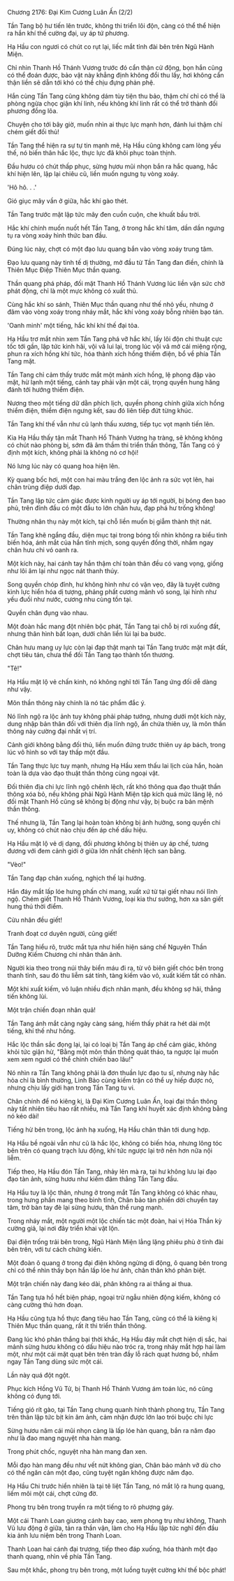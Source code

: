 




Chương 2176: Đại Kim Cương Luân Ấn (2/2)


Tần Tang bộ hư tiến lên trước, không thi triển lôi độn, càng có thể thể hiện ra hắn khí thế cường đại, uy áp tứ phương.

Hạ Hầu con ngươi có chút co rụt lại, liếc mắt tỉnh đài bên trên Ngũ Hành Miện.

Chỉ nhìn Thanh Hồ Thánh Vương trước đó cẩn thận cử động, bọn hắn cũng có thể đoán được, bảo vật này khẳng định không đổi thu lấy, hơi không cẩn thận liền sẽ dẫn tới khó có thể chịu đựng phản phệ.

Hắn cùng Tần Tang cũng không dám tùy tiện thu bảo, thậm chí chỉ có thể là phòng ngừa chọc giận khí linh, nếu không khí linh rất có thể trở thành đối phương đồng lõa.

Chuyện cho tới bây giờ, muốn nhìn ai thực lực mạnh hơn, đánh lui thậm chí chém giết đối thủ!

Tần Tang thể hiện ra sự tự tin mạnh mẽ, Hạ Hầu cũng không cam lòng yếu thế, nó biến thân hắc lộc, thực lực đã khôi phục toàn thịnh.

Đầu hươu có chút thấp phục, sừng hươu mũi nhọn bắn ra hắc quang, hắc khí hiện lên, lập lại chiêu cũ, liền muốn ngưng tụ vòng xoáy.

'Hô hô. . .'

Gió giục mây vần ở giữa, hắc khí gào thét.

Tần Tang trước mặt lập tức mây đen cuồn cuộn, che khuất bầu trời.

Hắc khí chính muốn nuốt hết Tần Tang, ở trong hắc khí tâm, dần dần ngưng tụ ra vòng xoáy hình thức ban đầu.

Đúng lúc này, chợt có một đạo lưu quang bắn vào vòng xoáy trung tâm.

Đạo lưu quang này tinh tế dị thường, mở đầu từ Tần Tang đan điền, chính là Thiên Mục Điệp Thiên Mục thần quang.

Thần quang phá pháp, đối mặt Thanh Hồ Thánh Vương lúc liền vận sức chờ phát động, chỉ là một mực không có xuất thủ.

Cùng hắc khí so sánh, Thiên Mục thần quang như thế nhỏ yếu, nhưng ở đâm vào vòng xoáy trong nháy mắt, hắc khí vòng xoáy bỗng nhiên bạo tán.

'Oanh minh' một tiếng, hắc khí khí thế đại tỏa.

Hạ Hầu trơ mắt nhìn xem Tần Tang phá vỡ hắc khí, lấy lôi độn chi thuật cực tốc tới gần, lập tức kinh hãi, vội vã lui lại, trong lúc vội vã mở cái miệng rộng, phun ra xích hồng khí tức, hóa thành xích hồng thiểm điện, bổ về phía Tần Tang mặt.

Tần Tang chỉ cảm thấy trước mắt một mảnh xích hồng, lệ phong đập vào mặt, hừ lạnh một tiếng, cánh tay phải vặn một cái, trọng quyền hung hăng đánh tới hướng thiểm điện.

Nương theo một tiếng dữ dằn phích lịch, quyền phong chính giữa xích hồng thiểm điện, thiểm điện ngưng kết, sau đó liên tiếp đứt từng khúc.

Tần Tang khí thế vẫn như cũ lạnh thấu xương, tiếp tục vọt mạnh tiến lên.

Kia Hạ Hầu thấy tận mắt Thanh Hồ Thánh Vương hạ tràng, sẽ không không có chút nào phòng bị, sớm đã âm thầm thi triển thần thông, Tần Tang có ý định một kích, không phải là không nó cơ hội!

Nó lưng lúc này có quang hoa hiện lên.

Kỳ quang bốc hơi, một con hai màu trắng đen lộc ảnh ra sức vọt lên, hai chân trùng điệp dưới đạp.

Tần Tang lập tức cảm giác được kinh người uy áp tới người, bị bóng đen bao phủ, trên đỉnh đầu có một đầu to lớn chân hưu, đạp phá hư trống không!

Thường nhân thụ này một kích, tại chỗ liền muốn bị giẫm thành thịt nát.

Tần Tang khẽ ngẩng đầu, diện mục tại trong bóng tối nhìn không ra biểu tình biến hóa, ánh mắt của hắn tĩnh mịch, song quyền đồng thời, nhắm ngay chân hưu chi vó oanh ra.

Một kích này, hai cánh tay hắn thậm chí toàn thân đều có vang vọng, giống như lôi âm lại như ngọc nát thanh thúy.

Song quyền chóp đỉnh, hư không hình như có vặn vẹo, đây là tuyệt cường kình lực hiển hóa dị tượng, phảng phất cương mãnh vô song, lại hình như yếu đuối như nước, cương nhu cùng tồn tại.

Quyền chân đụng vào nhau.

Một đoàn hắc mang đột nhiên bộc phát, Tần Tang tại chỗ bị rơi xuống đất, nhưng thân hình bất loạn, dưới chân liền lùi lại ba bước.

Chân hưu mang uy lực còn lại đạp thật mạnh tại Tần Tang trước mặt mặt đất, chợt tiêu tán, chưa thể đối Tần Tang tạo thành tổn thương.

"Tê!"

Hạ Hầu mặt lộ vẻ chấn kinh, nó không nghĩ tới Tần Tang ứng đối dễ dàng như vậy.

Môn thần thông này chính là nó tác phẩm đắc ý.

Nó lĩnh ngộ ra lộc ảnh tuy không phải pháp tướng, nhưng dưới một kích này, dung nhập bản thân đối với thiên địa lĩnh ngộ, ẩn chứa thiên uy, là môn thần thông này cường đại nhất vị trí.

Cảnh giới không bằng đối thủ, liền muốn đứng trước thiên uy áp bách, trong lúc vô hình so với tay thấp một đầu.

Tần Tang thực lực tuy mạnh, nhưng Hạ Hầu xem thấu lai lịch của hắn, hoàn toàn là dựa vào đạo thuật thần thông cùng ngoại vật.

Đối thiên địa chi lực lĩnh ngộ chênh lệch, rất khó thông qua đạo thuật thần thông xóa bỏ, nếu không phải Ngũ Hành Miện tập kích quá mức lăng lệ, nó đối mặt Thanh Hồ cũng sẽ không bị động như vậy, bị buộc ra bản mệnh thần thông.

Thế nhưng là, Tần Tang lại hoàn toàn không bị ảnh hưởng, song quyền chi uy, không có chút nào chịu đến áp chế dấu hiệu.

Hạ Hầu mặt lộ vẻ dị dạng, đối phương không bị thiên uy áp chế, tương đương với đem cảnh giới ở giữa lớn nhất chênh lệch san bằng.

"Vèo!"

Tần Tang đạp chân xuống, nghịch thế lại hướng.

Hắn đáy mắt lấp lóe hưng phấn chi mang, xuất xứ từ tại giết nhau nói lĩnh ngộ. Chém giết Thanh Hồ Thánh Vương, loại kia thư sướng, hơn xa săn giết hung thú thời điểm.

Cừu nhân đều giết!

Tranh đoạt cơ duyên người, cũng giết!

Tần Tang hiểu rõ, trước mắt tựa như hiển hiện sáng chế Nguyên Thần Dưỡng Kiếm Chương chi nhân thân ảnh.

Người kia theo trong núi thây biển máu đi ra, từ vô biên giết chóc bên trong thanh tỉnh, sau đó thu liễm sát tính, tàng kiếm vào vỏ, xuất kiếm tất có nhân.

Một khi xuất kiếm, vô luận nhiều địch nhân mạnh, đều không sợ hãi, thẳng tiến không lùi.

Một trận chiến đoạn nhân quả!

Tần Tang ánh mắt càng ngày càng sáng, hiếm thấy phát ra hét dài một tiếng, khí thế như hồng.

Hắc lộc thần sắc đọng lại, lại có loại bị Tần Tang áp chế cảm giác, không khỏi tức giận hừ, "Bằng một môn thần thông quát tháo, ta ngược lại muốn xem xem ngươi có thể chinh chiến bao lâu!"

Nó nhìn ra Tần Tang không phải là đơn thuần lực đạo tu sĩ, nhưng này hắc hỏa chỉ là bình thường, Linh Bảo cùng kiếm trận có thể uy hiếp được nó, nhưng chịu lấy giới hạn trong Tần Tang tu vi.

Chân chính để nó kiêng kị, là Đại Kim Cương Luân Ấn, loại đại thần thông này tất nhiên tiêu hao rất nhiều, mà Tần Tang khí huyết xác định không bằng nó kéo dài!

Tiếng hừ bên trong, lộc ảnh hạ xuống, Hạ Hầu chân thân tới dung hợp.

Hạ Hầu bề ngoài vẫn như cũ là hắc lộc, không có biến hóa, nhưng lông tóc bên trên có quang trạch lưu động, khí tức ngược lại trở nên hơn nữa nội liễm.

Tiếp theo, Hạ Hầu đón Tần Tang, nhảy lên mà ra, tại hư không lưu lại đạo đạo tàn ảnh, sừng hươu như kiếm đâm thẳng Tần Tang đầu.

Hạ Hầu tuy là lộc thân, nhưng ở trong mắt Tần Tang không có khác nhau, trong hưng phấn mang theo bình tĩnh, Chân bảo tàn phiến dời chuyển tay tâm, trở bàn tay đè lại sừng hươu, thân thể rung mạnh.

Trong nháy mắt, một người một lộc chiến tác một đoàn, hai vị Hóa Thần kỳ cường giả, lại nơi đây triển khai vật lộn.

Đại điện trống trải bên trong, Ngũ Hành Miện lẳng lặng phiêu phù ở tỉnh đài bên trên, với tư cách chứng kiến.

Một đoàn ô quang ở trong đại điện không ngừng di động, ô quang bên trong chỉ có thể nhìn thấy bọn hắn lấp lóe hư ảnh, chân thân khó phân biệt.

Một trận chiến này đang kéo dài, phân không ra ai thắng ai thua.

Tần Tang tựa hồ hết biện pháp, ngoại trừ ngẫu nhiên động kiếm, không có càng cường thủ hơn đoạn.

Hạ Hầu cũng tựa hồ thực đang tiêu hao Tần Tang, cũng có thể là kiêng kị Thiên Mục thần quang, rất ít thi triển thần thông.

Đang lúc khó phân thắng bại thời khắc, Hạ Hầu đáy mắt chợt hiện dị sắc, hai mảnh sừng hươu không có dấu hiệu nào tróc ra, trong nháy mắt hợp hai làm một, như một cái mặt quạt bên trên tràn đầy lỗ rách quạt hương bồ, nhắm ngay Tần Tang dùng sức một cái.

Lần này quá đột ngột.

Phục kích Hồng Vũ Tử, bị Thanh Hồ Thánh Vương ám toán lúc, nó cũng không có đụng tới.

Tiếng gió rít gào, tại Tần Tang chung quanh hình thành phong trụ, Tần Tang trên thân lập tức bịt kín âm ảnh, cảm nhận được lớn lao trói buộc chi lực

Sừng hươu năm cái mũi nhọn càng là lấp lóe hàn quang, bắn ra năm đạo như là đao mang nguyệt nha hàn mang.

Trong phút chốc, nguyệt nha hàn mang đan xen.

Mỗi đạo hàn mang đều như vết nứt không gian, Chân bảo mảnh vỡ dù cho có thể ngăn cản một đạo, cũng tuyệt ngăn không được năm đạo.

Hạ Hầu Chi trước hiển nhiên là tại tê liệt Tần Tang, nó mắt lộ ra hung quang, liếm môi một cái, chợt cứng đờ.

Phong trụ bên trong truyền ra một tiếng to rõ phượng gáy.

Một cái Thanh Loan giương cánh bay cao, xem phong trụ như không, Thanh Vũ lưu động ở giữa, tản ra thần vận, làm cho Hạ Hầu lập tức nghĩ đến đầu kia ảnh lưu niệm bên trong Thanh Loan.

Thanh Loan hai cánh đại trương, tiếp theo đáp xuống, hóa thành một đạo thanh quang, nhìn về phía Tần Tang.

Sau một khắc, phong trụ bên trong, một luồng tuyệt cường khí thế bộc phát!




